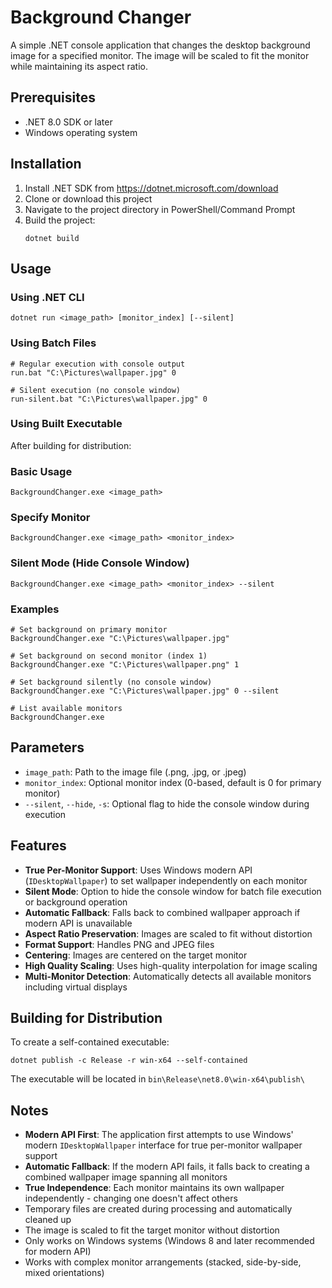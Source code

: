# Background Changer

A simple .NET console application that changes the desktop background image for a specified monitor. The image will be scaled to fit the monitor while maintaining its aspect ratio.

## Prerequisites

- .NET 8.0 SDK or later
- Windows operating system

## Installation

1. Install .NET SDK from https://dotnet.microsoft.com/download
2. Clone or download this project
3. Navigate to the project directory in PowerShell/Command Prompt
4. Build the project:
   ```
   dotnet build
   ```

## Usage

### Using .NET CLI
```
dotnet run <image_path> [monitor_index] [--silent]
```

### Using Batch Files
```
# Regular execution with console output
run.bat "C:\Pictures\wallpaper.jpg" 0

# Silent execution (no console window)
run-silent.bat "C:\Pictures\wallpaper.jpg" 0
```

### Using Built Executable
After building for distribution:

### Basic Usage
```
BackgroundChanger.exe <image_path>
```

### Specify Monitor
```
BackgroundChanger.exe <image_path> <monitor_index>
```

### Silent Mode (Hide Console Window)
```
BackgroundChanger.exe <image_path> <monitor_index> --silent
```

### Examples
```
# Set background on primary monitor
BackgroundChanger.exe "C:\Pictures\wallpaper.jpg"

# Set background on second monitor (index 1)
BackgroundChanger.exe "C:\Pictures\wallpaper.png" 1

# Set background silently (no console window)
BackgroundChanger.exe "C:\Pictures\wallpaper.jpg" 0 --silent

# List available monitors
BackgroundChanger.exe
```

## Parameters

- `image_path`: Path to the image file (.png, .jpg, or .jpeg)
- `monitor_index`: Optional monitor index (0-based, default is 0 for primary monitor)
- `--silent`, `--hide`, `-s`: Optional flag to hide the console window during execution

## Features

- **True Per-Monitor Support**: Uses Windows modern API (`IDesktopWallpaper`) to set wallpaper independently on each monitor
- **Silent Mode**: Option to hide the console window for batch file execution or background operation
- **Automatic Fallback**: Falls back to combined wallpaper approach if modern API is unavailable
- **Aspect Ratio Preservation**: Images are scaled to fit without distortion
- **Format Support**: Handles PNG and JPEG files
- **Centering**: Images are centered on the target monitor
- **High Quality Scaling**: Uses high-quality interpolation for image scaling
- **Multi-Monitor Detection**: Automatically detects all available monitors including virtual displays

## Building for Distribution

To create a self-contained executable:

```
dotnet publish -c Release -r win-x64 --self-contained
```

The executable will be located in `bin\Release\net8.0\win-x64\publish\`

## Notes

- **Modern API First**: The application first attempts to use Windows' modern `IDesktopWallpaper` interface for true per-monitor wallpaper support
- **Automatic Fallback**: If the modern API fails, it falls back to creating a combined wallpaper image spanning all monitors
- **True Independence**: Each monitor maintains its own wallpaper independently - changing one doesn't affect others
- Temporary files are created during processing and automatically cleaned up  
- The image is scaled to fit the target monitor without distortion
- Only works on Windows systems (Windows 8 and later recommended for modern API)
- Works with complex monitor arrangements (stacked, side-by-side, mixed orientations)
